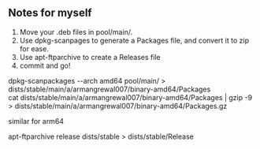 ## Notes for myself

1. Move your .deb files in pool/main/.
2. Use dpkg-scanpages to generate a Packages file, and convert it to zip for ease.
3. Use apt-ftparchive to create a Releases file
4. commit and go!

dpkg-scanpackages --arch amd64 pool/main/ > dists/stable/main/a/armangrewal007/binary-amd64/Packages <br>
cat dists/stable/main/a/armangrewal007/binary-amd64/Packages | gzip -9 > dists/stable/main/a/armangrewal007/binary-amd64/Packages.gz <br>

similar for arm64

apt-ftparchive release dists/stable > dists/stable/Release
